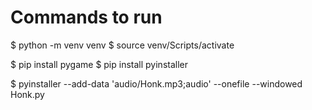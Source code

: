 # Commands to run

$ python -m venv venv
$ source venv/Scripts/activate

$ pip install pygame
$ pip install pyinstaller

$ pyinstaller --add-data 'audio/Honk.mp3;audio' --onefile --windowed Honk.py
